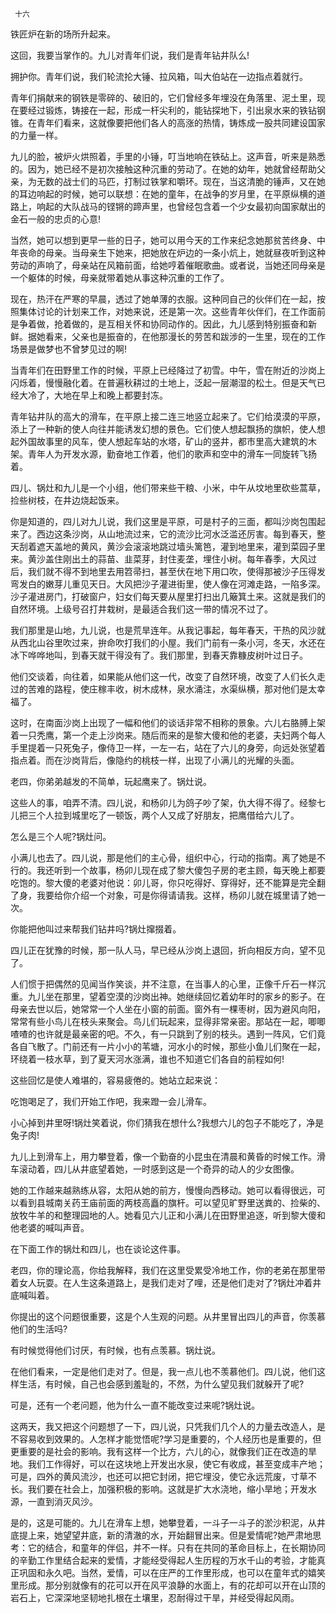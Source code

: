      十六 

   铁匠炉在新的场所升起来。 

   这回，我要当掌作的。九儿对青年们说，我们是青年钻井队么!

   拥护你。青年们说，我们轮流抡大锤、拉风箱，叫大伯站在一边指点着就行。

   青年们捐献来的钢铁是零碎的、破旧的，它们曾经多年埋没在角落里、泥土里，现在要经过锻炼，铸接在一起，形成一杆尖利的，能钻探地下，引出泉水来的铁钻钢锥。在青年们看来，这就像要把他们各人的高涨的热情，铸炼成一股共同建设国家的力量一样。 

   九儿的脸，被炉火烘照着，手里的小锤，叮当地响在铁砧上。这声音，听来是熟悉的。因为，她已经不是初次接触这种沉重的劳动了。在她的幼年，她就曾经帮助父亲，为无数的战士们的马匹，打制过铁掌和嚼环。现在，当这清脆的锤声，又在她的耳边响起的时候，她可以联想：在她的童年，在战争的岁月里，在平原纵横的道路上，响起的大队战马的铿锵的蹄声里，也曾经包含着一个少女最初向国家献出的金石一般的忠贞的心意! 

   当然，她可以想到更早一些的日子，她可以用今天的工作来纪念她那贫苦终身、中年丧命的母亲。当母亲生下她来，把她放在炉边的一条小炕上，她就昼夜听到这种劳动的声响了，母亲站在风箱前面，给她哼着催眠歌曲。或者说，当她还同母亲是一个躯体的时候，母亲就带着她从事这种沉重的工作了。 

   现在，热汗在严寒的早晨，透过了她单薄的衣服。这种同自己的伙伴们在一起，按照集体讨论的计划来工作，对她来说，还是第一次。这些青年伙伴们，在工作面前是争着做，抢着做的，是互相关怀和协同动作的。因此，九儿感到特别振奋和新鲜。据她看来，父亲也是振奋的，在他那漫长的劳苦和跋涉的一生里，现在的工作场景是做梦也不曾梦见过的啊! 

   当青年们在田野里工作的时候，平原上已经降过了初雪。中午，雪在附近的沙岗上闪烁着，慢慢融化着。在普遍秋耕过的土地上，泛起一层潮湿的松土。但是天气已经大冷了，大地在早上和晚上都要封冻。 

   青年钻井队的高大的滑车，在平原上接二连三地竖立起来了。它们给漠漠的平原，添上了一种新的使人向往并能诱发幻想的景色。它们使人想起飘扬的旗帜，使人想起外国故事里的风车，使人想起车站的水塔，矿山的竖井，都市里高大建筑的木架。青年人为开发水源，勤奋地工作着，他们的歌声和空中的滑车一同旋转飞扬着。 

   四儿、锅灶和九儿是一个小组，他们带来些干粮、小米，中午从坟地里砍些蒿草，捡些树枝，在井边烧起饭来。 

   你是知道的，四儿对九儿说，我们这里是平原，可是村子的三面，都叫沙岗包围起来了。西边这条沙岗，从山地流过来，它的流沙比河水泛滥还厉害。每到春天，整天刮着遮天盖地的黄风，黄沙会滚滚地跳过墙头篱笆，灌到地里来，灌到菜园子里来。黄沙盖住刚出土的蒜苗、韭菜芽，封住麦垄，埋住小树。每年春季，大风过后，我们就不得不到地里去用笤帚扫，甚至伏在地下用口吹，使得那被沙子压得发弯发白的嫩芽儿重见天日。大风把沙子灌进街里，使人像在河滩走路，一陷多深。沙子灌进房门，打破窗户，妇女们每天要从屋里打扫出几簸箕土来。这就是我们的自然环境。上级号召打井栽树，是最适合我们这一带的情况不过了。

   我们那里是山地，九儿说，也是荒旱连年。从我记事起，每年春天，干热的风沙就从西北山谷里吹过来，拚命吹打我们的小屋。我们门前有一条小河，冬天，水还在冰下哗哗地叫，到春天就干得没有了。我们那里，到春天靠糠皮树叶过日子。

   他们交谈着，向往着，如果能从他们这一代，改变了自然环境，改变了人们长久走过的苦难的路程，使庄稼丰收，树木成林，泉水涌注，水渠纵横，那对他们是太幸福了。 

   这时，在南面沙岗上出现了一幅和他们的谈话非常不相称的景象。六儿右胳膊上架着一只秃鹰，第一个走上沙岗来。随后而来的是黎大傻和他的老婆，夫妇两个每人手里提着一只死兔子，像侍卫一样，一左一右，站在了六儿的身旁，向远处张望着指点着。而在沙岗背后，像隐约的桃枝一样，出现了小满儿的光耀的头面。 

   老四，你弟弟越发的不简单，玩起鹰来了。锅灶说。 

   这些人的事，咱弄不清。四儿说，和杨卯儿为鸽子吵了架，仇大得不得了。经黎七儿把三个人拉到城里吃了一顿饭，两个人又成了好朋友，把鹰借给六儿了。

   怎么是三个人呢?锅灶问。 

   小满儿也去了。四儿说，那是他们的主心骨，组织中心，行动的指南。离了她是不行的。我还听到一个故事，杨卯儿现在成了黎大傻包子房的老主顾，每天晚上都要吃饱的。黎大傻的老婆对他说：卯儿哥，你只吃得好、穿得好，还不能算是完全翻了身，我要给你介绍一个对象，可是你得请请我。这样，杨卯儿就在城里请了她一次。

   你能把他叫过来帮我们钻井吗?锅灶撺掇着。 

   四儿正在犹豫的时候，那一队人马，早已经从沙岗上退回，折向相反方向，望不见了。 

   人们惯于把偶然的见闻当作笑谈，并不注意，在当事人的心里，正像千斤石一样沉重。九儿坐在那里，望着空漠的沙岗出神。她继续回忆着幼年时的家乡的影子。在母亲去世以后，她常常一个人坐在小窗的前面。窗外有一棵枣树，因为避风向阳，常常有些小鸟儿在枝头来聚会。鸟儿们玩起来，显得非常亲密。那站在一起，唧唧喳喳的也许就是最亲密的吧。不久，有一只跳到了别的枝头。遇到一阵风，它们竟各自飞散了。门前还有一片小小的苇塘，河水小的时候，那些小鱼儿们聚在一起，环绕着一枝水草，到了夏天河水涨满，谁也不知道它们各自的前程如何! 

   这些回忆是使人难堪的，容易疲倦的。她站立起来说： 

   吃饱喝足了，我们开始工作吧，我来蹬一会儿滑车。

   小心掉到井里呀!锅灶笑着说，你们猜我在想什么?我想六儿的包子不能吃了，净是兔子肉!

   九儿上到滑车上，用力攀登着，像一个勤奋的小昆虫在清晨和黄昏的时候工作。滑车滚动着，四儿从井底望着她，一时感到这是一个奇异的动人的少女图像。 

   她的工作越来越熟练从容，太阳从她的前方，慢慢向西移动。她可以看得很远，可以看到县城南关药王庙前面的两枝高矗的旗杆。可以望见旷野里送粪的、捡柴的、放牧牛羊的和整理园地的人。她看见六儿正和小满儿在田野里追逐，听到黎大傻和他老婆的喊叫声音。 

   在下面工作的锅灶和四儿，也在谈论这件事。 

   老四，你的理论高，你给我解释，我们在这里受累受冷地工作，你的老弟在那里带着女人玩耍。在人生这条道路上，是我们走对了哩，还是他们走对了?锅灶冲着井底喊叫着。 

   你提出的这个问题很重要，这是个人生观的问题。从井里冒出四儿的声音，你羡慕他们的生活吗?

   有时候觉得他们讨厌，有时候，也有点羡慕。锅灶说。 

   在他们看来，一定是他们走对了。但是，我一点儿也不羡慕他们。四儿说，他们这样生活，有时候，自己也会感到羞耻的，不然，为什么望见我们就躲开了呢?

   可是，还有一个老问题，他为什么一直不能改变过来呢?锅灶说。 

   这两天，我又把这个问题想了一下，四儿说，只凭我们几个人的力量去改造人，是不容易收到效果的。人怎样才能觉悟呢?学习是重要的，个人经历也是重要的，但更重要的是社会的影响。我有这样一个比方，六儿的心，就像我们正在改造的旱地。我们工作得好，可以在这块地上开发出水泉，使它有收成，甚至变成丰产地；可是，四外的黄风流沙，也还可以把它封闭，把它埋没，使它永远荒废，寸草不长。我们要在社会上，加强积极的影响。这就是扩大水浇地，缩小旱地；开发水源，一直到消灭风沙。

   是的，这是可能的。九儿在滑车上想，她攀登着，一斗子一斗子的淤沙积泥，从井底提上来，她望望井底，新的清澈的水，开始翻冒出来。但是爱情呢?她严肃地思考：它的结合，和童年的伴侣，并不一样。只有在共同的革命目标上，在长期协同的辛勤工作里结合起来的爱情，才能经受得起人生历程的万水千山的考验，才能真正巩固和永久吧。当然，爱情，可以在庄严的工作里形成，也可以在童年式的嬉笑里形成。那分别就像有的花可以开在风平浪静的水面上，有的花却可以开在山顶的岩石上，它深深地坚韧地扎根在土壤里，忍耐得过干旱，并经受得起风雨。

